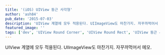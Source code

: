 ```yaml
---
title: '(iOS) UIView 둥근 사각형'
author: 'ash84'
pub_date: '2015-07-03'
description: 'UIView 계열에 모두 적용된다. UIImageView도 마찬가지. 자꾸까먹어서 메모.'
featured_image: ''
tags: ['dev', 'UIView Round Corner', 'UIView Round Rect', 'UIView 둥근 사각형']
---
```



<span style="font-size: 11pt;">UIView 계열에 모두 적용된다. UIImageView도 마찬가지. 자꾸까먹어서 메모.</span>

<script src="https://gist.github.com/AhnSeongHyun/6760535.js"></script>



